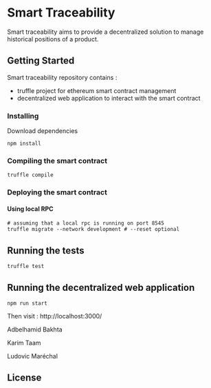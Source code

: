 # Smart Traceability

Smart traceability aims to provide a decentralized solution to manage historical positions of a product.

## Getting Started

Smart traceability repository contains :

* truffle project for ethereum smart contract management
* decentralized web application to interact with the smart contract

### Installing

Download dependencies

```
npm install
```

### Compiling the smart contract

```
truffle compile
```

### Deploying the smart contract

#### Using local RPC

```
# assuming that a local rpc is running on port 8545
truffle migrate --network development # --reset optional
```

## Running the tests

```
truffle test
```

## Running the decentralized web application

```
npm run start
```

Then visit :  http://localhost:3000/


Adbelhamid Bakhta

Karim Taam

Ludovic Maréchal

## License

